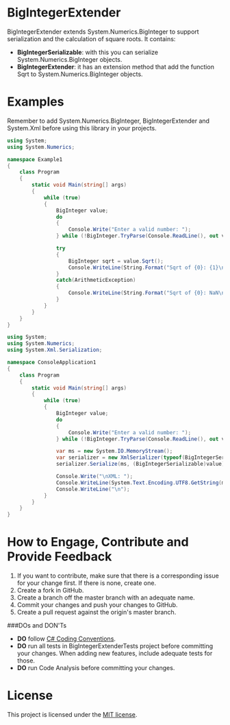 BigIntegerExtender
==================
BigIntegerExtender extends System.Numerics.BigInteger to support serialization and the calculation of square roots.
It contains:
* **BigIntegerSerializable**: with this you can serialize System.Numerics.BigInteger objects.
* **BigIntegerExtender**: it has an extension method that add the function Sqrt to System.Numerics.BigInteger objects.

Examples
==================
Remember to add System.Numerics.BigInteger, BigIntegerExtender and System.Xml before using this library in your projects.
```cs
using System;
using System.Numerics;

namespace Example1
{
    class Program
    {
        static void Main(string[] args)
        {
            while (true)
            {
                BigInteger value;
                do
                {
                    Console.Write("Enter a valid number: ");
                } while (!BigInteger.TryParse(Console.ReadLine(), out value));

                try
                {
                    BigInteger sqrt = value.Sqrt();
                    Console.WriteLine(String.Format("Sqrt of {0}: {1}\n", value, sqrt));
                }
                catch(ArithmeticException)
                {
                    Console.WriteLine(String.Format("Sqrt of {0}: NaN\n", value));
                }
            }
        }
    }
}
```
```cs
using System;
using System.Numerics;
using System.Xml.Serialization;

namespace ConsoleApplication1
{
    class Program
    {
        static void Main(string[] args)
        {
            while (true)
            {
                BigInteger value;
                do
                {
                    Console.Write("Enter a valid number: ");
                } while (!BigInteger.TryParse(Console.ReadLine(), out value));

                var ms = new System.IO.MemoryStream();
                var serializer = new XmlSerializer(typeof(BigIntegerSerializable));
                serializer.Serialize(ms, (BigIntegerSerializable)value);

                Console.Write("\nXML: ");
                Console.WriteLine(System.Text.Encoding.UTF8.GetString(ms.ToArray()));
                Console.WriteLine("\n");
            }
        }
    }
}
```
How to Engage, Contribute and Provide Feedback
==================
1. If you want to contribute, make sure that there is a corresponding issue for your change first. If there is none, create one.
2. Create a fork in GitHub.
3. Create a branch off the master branch with an adequate name.
4. Commit your changes and push your changes to GitHub.
5. Create a pull request against the origin's master branch.

###DOs and DON'Ts
* **DO** follow [C# Coding Conventions](http://msdn.microsoft.com/en-us/library/ff926074.aspx).
* **DO** run all tests in BigIntegerExtenderTests project before committing your changes. When adding new features, include adequate tests for those.
* **DO** run Code Analysis before committing your changes.

License
==================
This project is licensed under the [MIT license](LICENSE).
